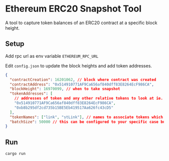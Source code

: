 # Ethereum ERC20 Snapshot Tool

A tool to capture token balances of an ERC20 contract at a specific block height.

## Setup

Add rpc url as env variable `ETHEREUM_RPC_URL`

Edit `config.json` to update the block heights and add token addresses.

```json
{
  "contractCreation": 16201062, // block where contract was created
  "contractAddress": "0x514910771AF9Ca656af840dff83E8264EcF986CA",
  "blockHeight": 16970099, // when to take snapshot
  "tokenAddresses": [
    // addresses of token and any other relative tokens to look at ie. staked assets/lp tokens
    "0x514910771AF9Ca656af840dff83E8264EcF986CA",
    "0xb8b295df2cd735b15BE5Eb419517Aa626fc43cD5"
  ],
  "tokenNames": ["link", "stLink"], // names to associate tokens which are also used for json creation
  "batchSize": 50000 // this can be configured to your specific case but set low by default
}
```

## Run

```bash
cargo run
```
